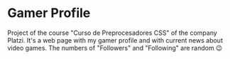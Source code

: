 # Gamer Profile
Project of the course "Curso de Preprocesadores CSS" of the company Platzi. It's a web page with my gamer profile and with current news about video games. The numbers of "Followers" and "Following" are random :wink:
